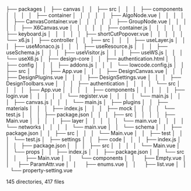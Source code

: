 ├── packages
│   ├── canvas
│   │   ├── src
│   │   │   ├── components
│   │   │   │   ├── container
│   │   │   │   │   ├── AlgoNode.vue
│   │   │   │   │   ├── CanvasContainer.vue
│   │   │   │   │   ├── GroupNode.vue
│   │   │   │   │   ├── X6Canvas.vue
│   │   │   │   │   ├── container.js
│   │   │   │   │   ├── keyboard.js
│   │   │   │   │   ├── shortCutPopover.vue
│   │   │   │   │   └── x6.js
│   ├── controller
│   │   ├── src
│   │   │   ├── useLayer.js
│   │   │   ├── useMonaco.js
│   │   │   ├── useResource.js
│   │   │   ├── useSchema.js
│   │   │   ├── useVisitor.js
│   │   │   ├── useWS.js
│   │   │   └── useX6.js
│   ├── design-core
│   │   ├── authentication.html
│   │   ├── config
│   │   │   ├── addons.js
│   │   │   └── lowcode.config.js
│   │   ├── src
│   │   │   ├── App.vue
│   │   │   ├── DesignCanvas.vue
│   │   │   ├── DesignPlugins.vue
│   │   │   ├── DesignSettings.vue
│   │   │   ├── DesignToolbars.vue
│   │   │   ├── authentication
│   │   │   │   └── src
│   │   │   │       ├── App.vue
│   │   │   │       ├── components
│   │   │   │       │   ├── login.vue
│   │   │   │       │   └── register.vue
│   │   │   │       └── main.js
│   │   │   ├── canvas.js
│   │   │   └── main.js
│   ├── plugins
│   │   ├── materials
│   │   │   ├── index.js
│   │   │   ├── mock
│   │   │   │   └── test.js
│   │   │   ├── package.json
│   │   │   ├── src
│   │   │   │   ├── Main.vue
│   │   │   │   ├── layer
│   │   │   │   │   └── main.vue
│   │   │   │   └── networks
│   │   │   │       └── main.vue
│   │   └── schema
│   │       ├── package.json
│   │       ├── src
│   │       │   └── Main.vue
│   │       ├── test
│   │       │   └── test.js
│   ├── settings
│   │   ├── code
│   │   │   ├── index.js
│   │   │   ├── package.json
│   │   │   ├── src
│   │   │   │   └── Main.vue
│   │   └── props
│   │       ├── index.js
│   │       ├── package.json
│   │       └── src
│   │           ├── Main.vue
│   │           └── components
│   │               ├── Empty.vue
│   │               ├── ParamAttr.vue
│   │               ├── enums.vue
│   │               ├── list.vue
│   │               └── property-setting.vue

145 directories, 417 files
